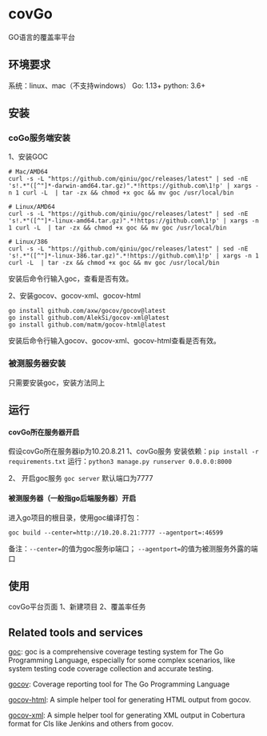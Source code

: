 # covGo

GO语言的覆盖率平台


## 环境要求
系统：linux、mac（不支持windows）
Go: 1.13+
python: 3.6+

## 安装
### coGo服务端安装
1、安装GOC
```
# Mac/AMD64
curl -s -L "https://github.com/qiniu/goc/releases/latest" | sed -nE 's!.*"([^"]*-darwin-amd64.tar.gz)".*!https://github.com\1!p' | xargs -n 1 curl -L  | tar -zx && chmod +x goc && mv goc /usr/local/bin

# Linux/AMD64
curl -s -L "https://github.com/qiniu/goc/releases/latest" | sed -nE 's!.*"([^"]*-linux-amd64.tar.gz)".*!https://github.com\1!p' | xargs -n 1 curl -L  | tar -zx && chmod +x goc && mv goc /usr/local/bin

# Linux/386
curl -s -L "https://github.com/qiniu/goc/releases/latest" | sed -nE 's!.*"([^"]*-linux-386.tar.gz)".*!https://github.com\1!p' | xargs -n 1 curl -L  | tar -zx && chmod +x goc && mv goc /usr/local/bin

```
安装后命令行输入goc，查看是否有效。

2、安装gocov、gocov-xml、gocov-html
```
go install github.com/axw/gocov/gocov@latest
go install github.com/AlekSi/gocov-xml@latest
go install github.com/matm/gocov-html@latest
```
安装后命令行输入gocov、gocov-xml、gocov-html查看是否有效。
### 被测服务器安装
只需要安装goc，安装方法同上

## 运行
#### covGo所在服务器开启
假设covGo所在服务器ip为10.20.8.21
1、covGo服务
安装依赖：`pip install -r requirements.txt`
运行：`python3 manage.py runserver 0.0.0.0:8000`

2、 开启goc服务
```goc server```  默认端口为7777
#### 被测服务器（一般指go后端服务器）开启
进入go项目的根目录，使用goc编译打包：
```
goc build --center=http://10.20.8.21:7777 --agentport=:46599
```
备注：`--center=`的值为goc服务ip端口； `--agentport=`的值为被测服务外露的端口


## 使用
covGo平台页面
1、新建项目
2、覆盖率任务


## Related tools and services

[goc](https://github.com/qiniu/goc):
goc is a comprehensive coverage testing system for The Go Programming Language, especially for some complex scenarios, like system testing code coverage collection and accurate testing.

[gocov](https://github.com/axw/gocov):
Coverage reporting tool for The Go Programming Language

[gocov-html](https://github.com/matm/gocov-html):
A simple helper tool for generating HTML output from gocov.

[gocov-xml](https://github.com/AlekSi/gocov-xml):
A simple helper tool for generating XML output in Cobertura format for CIs like Jenkins and others from gocov. 
